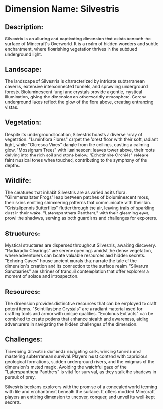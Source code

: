 # Dimension Name: Silvestris

## Description:
Silvestris is an alluring and captivating dimension that exists beneath the surface of Minecraft's Overworld. It is a realm of hidden wonders and subtle enchantment, where flourishing vegetation thrives in the subdued underground light.

## Landscape:
The landscape of Silvestris is characterized by intricate subterranean caverns, extensive interconnected tunnels, and sprawling underground forests. Bioluminescent fungi and crystals provide a gentle, mystical illumination, giving the dimension an otherworldly atmosphere. Serene underground lakes reflect the glow of the flora above, creating entrancing vistas.

## Vegetation:
Despite its underground location, Silvestris boasts a diverse array of vegetation. "Luminflora Flores" carpet the forest floor with their soft, radiant light, while "Gloresca Vines" dangle from the ceilings, casting a calming glow. "Mossignum Trees" with luminescent leaves tower above, their roots delving into the rich soil and stone below. "Echotinnire Orchids" release faint musical tones when touched, contributing to the symphony of the depths.

## Wildlife:
The creatures that inhabit Silvestris are as varied as its flora. "Glimmersaltator Frogs" leap between patches of bioluminescent moss, their skins emitting shimmering patterns that communicate with their kin. "Cristalipennis Butterflies" flutter through the air, leaving trails of sparkling dust in their wake. "Latenspanthera Panthers," with their gleaming eyes, prowl the shadows, serving as both guardians and challenges for explorers.

## Structures:
Mystical structures are dispersed throughout Silvestris, awaiting discovery. "Radiaradix Clearings" are serene openings amidst the dense vegetation, where adventurers can locate valuable resources and hidden secrets. "Echoing Caves" house ancient murals that narrate the tale of the dimension's creation and its connection to the surface realm. "Silvarum Sanctuaries" are shrines of tranquil contemplation that offer explorers a moment of solace and introspection.

## Resources:
The dimension provides distinctive resources that can be employed to craft potent items. "Scintillastone Crystals" are a radiant material used for crafting tools and armor with unique qualities. "Ecotonus Extracts" can be combined to create potions that enhance stealth and awareness, aiding adventurers in navigating the hidden challenges of the dimension.

## Challenges:
Traversing Silvestris demands navigating dark, winding tunnels and mastering subterranean survival. Players must contend with capricious geological formations, sudden underground rivers, and the enigmas of the dimension's muted magic. Avoiding the watchful gaze of the "Latenspanthera Panthers" is vital for survival, as they stalk the shadows in pursuit of prey.

Silvestris beckons explorers with the promise of a concealed world teeming with life and enchantment beneath the surface. It offers modded Minecraft players an enticing dimension to uncover, conquer, and unveil its well-kept secrets.
 
